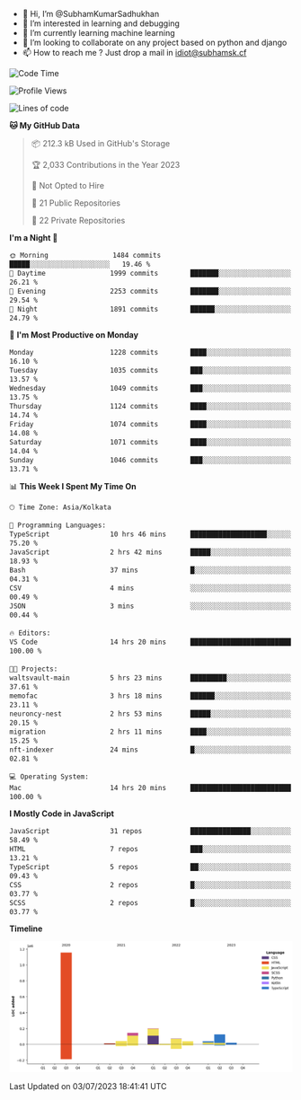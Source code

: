 - 👋 Hi, I’m @SubhamKumarSadhukhan
- 👀 I’m interested in learning and debugging
- 🌱 I’m currently learning machine learning
- 💞️ I’m looking to collaborate on any project based on python and django
- 📫 How to reach me ?
      Just drop a mail in idiot@subhamsk.cf

<!---
SubhamKumarSadhukhan/SubhamKumarSadhukhan is a ✨ special ✨ repository because its `README.md` (this file) appears on your GitHub profile.
You can click the Preview link to take a look at your changes.
--->


<!--START_SECTION:waka-->
![Code Time](http://img.shields.io/badge/Code%20Time-1%2C273%20hrs%206%20mins-blue)

![Profile Views](http://img.shields.io/badge/Profile%20Views-0-blue)

![Lines of code](https://img.shields.io/badge/From%20Hello%20World%20I%27ve%20Written-1.9%20million%20lines%20of%20code-blue)

**🐱 My GitHub Data** 

> 📦 212.3 kB Used in GitHub's Storage 
 > 
> 🏆 2,033 Contributions in the Year 2023
 > 
> 🚫 Not Opted to Hire
 > 
> 📜 21 Public Repositories 
 > 
> 🔑 22 Private Repositories 
 > 
**I'm a Night 🦉** 

```text
🌞 Morning                1484 commits        █████░░░░░░░░░░░░░░░░░░░░   19.46 % 
🌆 Daytime                1999 commits        ███████░░░░░░░░░░░░░░░░░░   26.21 % 
🌃 Evening                2253 commits        ███████░░░░░░░░░░░░░░░░░░   29.54 % 
🌙 Night                  1891 commits        ██████░░░░░░░░░░░░░░░░░░░   24.79 % 
```
📅 **I'm Most Productive on Monday** 

```text
Monday                   1228 commits        ████░░░░░░░░░░░░░░░░░░░░░   16.10 % 
Tuesday                  1035 commits        ███░░░░░░░░░░░░░░░░░░░░░░   13.57 % 
Wednesday                1049 commits        ███░░░░░░░░░░░░░░░░░░░░░░   13.75 % 
Thursday                 1124 commits        ████░░░░░░░░░░░░░░░░░░░░░   14.74 % 
Friday                   1074 commits        ████░░░░░░░░░░░░░░░░░░░░░   14.08 % 
Saturday                 1071 commits        ████░░░░░░░░░░░░░░░░░░░░░   14.04 % 
Sunday                   1046 commits        ███░░░░░░░░░░░░░░░░░░░░░░   13.71 % 
```


📊 **This Week I Spent My Time On** 

```text
🕑︎ Time Zone: Asia/Kolkata

💬 Programming Languages: 
TypeScript               10 hrs 46 mins      ███████████████████░░░░░░   75.20 % 
JavaScript               2 hrs 42 mins       █████░░░░░░░░░░░░░░░░░░░░   18.93 % 
Bash                     37 mins             █░░░░░░░░░░░░░░░░░░░░░░░░   04.31 % 
CSV                      4 mins              ░░░░░░░░░░░░░░░░░░░░░░░░░   00.49 % 
JSON                     3 mins              ░░░░░░░░░░░░░░░░░░░░░░░░░   00.44 % 

🔥 Editors: 
VS Code                  14 hrs 20 mins      █████████████████████████   100.00 % 

🐱‍💻 Projects: 
waltsvault-main          5 hrs 23 mins       █████████░░░░░░░░░░░░░░░░   37.61 % 
memofac                  3 hrs 18 mins       ██████░░░░░░░░░░░░░░░░░░░   23.11 % 
neuroncy-nest            2 hrs 53 mins       █████░░░░░░░░░░░░░░░░░░░░   20.15 % 
migration                2 hrs 11 mins       ████░░░░░░░░░░░░░░░░░░░░░   15.25 % 
nft-indexer              24 mins             █░░░░░░░░░░░░░░░░░░░░░░░░   02.81 % 

💻 Operating System: 
Mac                      14 hrs 20 mins      █████████████████████████   100.00 % 
```

**I Mostly Code in JavaScript** 

```text
JavaScript               31 repos            ███████████████░░░░░░░░░░   58.49 % 
HTML                     7 repos             ███░░░░░░░░░░░░░░░░░░░░░░   13.21 % 
TypeScript               5 repos             ██░░░░░░░░░░░░░░░░░░░░░░░   09.43 % 
CSS                      2 repos             █░░░░░░░░░░░░░░░░░░░░░░░░   03.77 % 
SCSS                     2 repos             █░░░░░░░░░░░░░░░░░░░░░░░░   03.77 % 
```



**Timeline**

![Lines of Code chart](https://raw.githubusercontent.com/SubhamKumarSadhukhan/SubhamKumarSadhukhan/main/assets/bar_graph.png)


 Last Updated on 03/07/2023 18:41:41 UTC
<!--END_SECTION:waka-->
